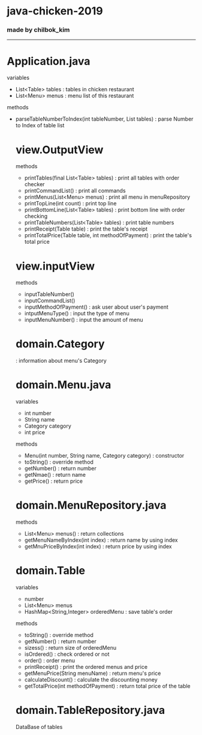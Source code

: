 # java-chicken-2019

### made by chilbok_kim

--------

# Application.java
variables
- List<Table<ar>> tables : tables in chicken restaurant
- List<Menu<ar>> menus : menu list of this restaurant

methods
- parseTableNumberToIndex(int tableNumber, List<Table> tables) : parse Number to Index of table list

# view.OutputView
methods
- printTables(final List<Table<ar>> tables) : print all tables with order checker
- printCommandList() : print all commands
- printMenus(List<Menu<ar>> menus) : print all menu in menuRepository
- printTopLine(int count) : print top line
- printBottomLine(List<Table<ar>> tables) : print bottom line with order checking
- printTableNumbers(List<Table<ar>> tables) : print table numbers
- printReceipt(Table table) : print the table's receipt
- printTotalPrice(Table table, int methodOfPayment) : print the table's total price


# view.inputView
methods
- inputTableNumber()
- inputCommandList()
- inputMethodOfPayment() : ask user about user's payment
- intputMenuType() : input the type of menu
- inputMenuNumber() : input the amount of menu

# domain.Category
: information about menu's Category

# domain.Menu.java
variables
- int number
- String name
- Category category
- int price

methods
- Menu(int number, String name, Category category) : constructor
- toString() : override method
- getNumber() : return number
- getNmae() : return name
- getPrice() : return price


# domain.MenuRepository.java
methods
- List<Menu<ar>> menus() : return collections
- getMenuNameByIndex(int index) : return name by using index
- getMnuPriceByIndex(int index) : return price by using index

# domain.Table
variables
- number
- List<Menu<ar>> menus
- HashMap<String,Integer<ar>> orderedMenu : save table's order

methods
- toString() : override method
- getNumber() : return number
- sizess() : return size of orderedMenu
- isOrdered() : check ordered or not
- order() : order menu
- printReceipt() : print the ordered menus and price
- getMenuPrice(String menuName) : return menu's price
- calculateDiscount() : calculate the discounting money
- getTotalPrice(int methodOfPayment) : return total price of the table

# domain.TableRepository.java
DataBase of tables